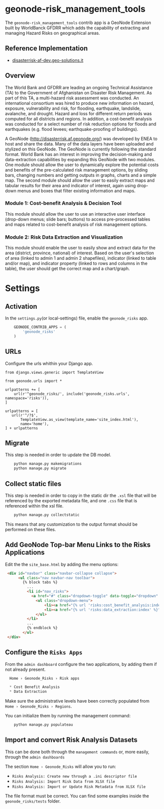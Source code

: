 # geonode-risk_management_tools

The ``geonode-risk_management_tools`` contrib app is a GeoNode Extension built by WorldBanck GFDRR which adds the capability of extracting and managing Hazard Risks on geographical areas.

## Reference Implementation

 - [disasterrisk-af-dev.geo-solutions.it](https://disasterrisk-af-dev.geo-solutions.it)

## Overview
The World Bank and GFDRR are leading an ongoing Technical Assistance (TA) to the Government of Afghanistan on Disaster Risk Management. As part of this TA, a multi-hazard risk assessment was conducted. An international consortium was hired to produce new information on hazard, exposure, vulnerability and risk, for flooding, earthquake, landslide, avalanche, and drought. Hazard and loss for different return periods was computed for all districts and regions. In addition, a cost-benefit analysis was conducted for a select number of risk reduction options for floods and earthquakes (e.g. flood levees; earthquake-proofing of buildings).

A GeoNode (http://disasterrisk.af.geonode.org/) was developed by ENEA to host and share the data. Many of the data layers have been uploaded and stylized on this GeoNode. The GeoNode is currently following the standard format. World Bank has an interest in improving the decision-making and data-extraction capabilities by expanding this GeoNode with two modules. One module should allow the user to dynamically explore the potential costs and benefits of the pre-calculated risk management options, by sliding bars, changing numbers and getting outputs in graphs, charts and a simple map. The second module should allow the user to easily extract maps and tabular results for their area and indicator of interest, again using drop-down menus and boxes that filter existing information and maps.

### Module 1: Cost-benefit Analysis & Decision Tool
This module should allow the user to use an interactive user interface (drop-down menus; slide bars; buttons) to access pre-processed tables and maps related to cost-benefit analysis of risk management options.

### Module 2: Risk Data Extraction and Visualization
This module should enable the user to easily show and extract data for the area (district, province, national) of interest. Based on the user's selection of area (linked to admin 1 and admin 2 shapefiles), indicator (linked to table and/or map), and indicator property (linked to rows and columns in the table), the user should get the correct map and a chart/graph.

# Settings

## Activation

In the ``settings.py``(or local-settings) file, enable the ``geonode_risks`` app.  

```Python
    GEONODE_CONTRIB_APPS = (
        'geonode_risks'
    )
```

## URLs

Configure the urls whithin your Django app.

```from django.conf.urls import url
from django.views.generic import TemplateView

from geonode.urls import *

urlpatterns += [
    url(r'^geonode_risks/', include('geonode_risks.urls', namespace='risks')),
]

urlpatterns = [
   url(r'^/?$',
       TemplateView.as_view(template_name='site_index.html'),
       name='home'),
] + urlpatterns
```

## Migrate

This step is needed in order to update the DB model.

```Python
    python manage.py makemigrations
    python manage.py migrate
```

## Collect static files

This step is needed in order to copy in the static dir the ``.xsl`` file that will be referenced by the
exported metadata file, and one ``.css`` file that is referenced within the xsl file.

```Python
    python manage.py collectstatic
```

This means that any customization to the output format should be performed on these files.

## Add GeoNode Top-bar Menu Links to the Risks Applications

Edit the the `site_base.html` by adding the menu options:

```HTML
 <div id="navbar" class="navbar-collapse collapse">
      <ul class="nav navbar-nav toolbar">
        {% block tabs %}
          ...
          <li id="nav_risks">
            <a href="#" class="dropdown-toggle" data-toggle="dropdown" role="button" aria-haspopup="true" aria-expanded="false">{% trans 'Risk Management Tools' %}<i class="fa fa-angle-down fa-lg"></i></a>
              <ul class="dropdown-menu">
                  <li><a href="{% url 'risks:cost_benefit_analysis:index' %}">{% trans "Cost/Benefit Analysis & Decision Tool" %}</a></li>
                  <li><a href="{% url 'risks:data_extraction:index' %}">{% trans "Risk Data Extraction & Visualization" %}</a></li>
              </ul>
          </li>
          ...
          {% endblock %}
        </ul>
 </div>
```

## Configure the `Risks Apps`

From the `admin dashboard` configure the two applications, by adding them if not already present.

```Python
  Home › Geonode_Risks › Risk apps

  * Cost Benefit Analysis
  * Data Extraction
```

Make sure the administrative levels have been correctly populated from `Home › Geonode_Risks › Regions`.

You can initialize them by running the management command:

```Python
    python manage.py populateau
```

## Import and convert Risk Analysis Datasets

This can be done both through the `management commands` or, more easily, through the `admin dashboards`

The section `Home › Geonode_Risks` will allow you to run:

* `Risks Analysis: Create new through a .ini descriptor file`
* `Risks Analysis: Import Risk Data from XLSX file`
* `Risks Analysis: Import or Update Risk Metadata from XLSX file`

The file format must be correct. You can find some examples inside the `geonode_risks/tests` folder.